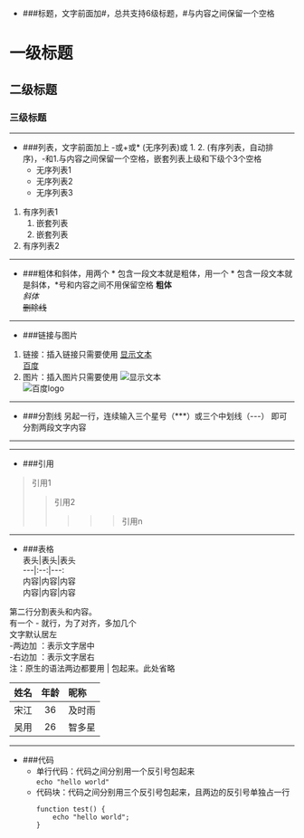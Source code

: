 - ###标题，文字前面加#，总共支持6级标题，#与内容之间保留一个空格
# 一级标题
## 二级标题
### 三级标题
***
- ###列表，文字前面加上 -或+或* (无序列表)或 1. 2. (有序列表，自动排序)，-和1.与内容之间保留一个空格，嵌套列表上级和下级个3个空格
    - 无序列表1
    + 无序列表2
    * 无序列表3
1. 有序列表1
    1. 嵌套列表
    3. 嵌套列表
6. 有序列表2
***
- ###粗体和斜体，用两个 * 包含一段文本就是粗体，用一个 * 包含一段文本就是斜体，*号和内容之间不用保留空格
**粗体**  
*斜体*  
~~删除线~~
***
- ###链接与图片
1. 链接：插入链接只需要使用 [显示文本](链接地址 "title可选")  
    [百度](https::www.baidu.com "百度")
2. 图片：插入图片只需要使用 ![显示文本](图片链接地址 "title可选")  
    ![百度logo](https://www.baidu.com/img/baidu_resultlogo@2.png "百度")
***
- ###分割线
另起一行，连续输入三个星号（***）或三个中划线（---） 即可分割两段文字内容  
***
---
- ###引用   
>引用1
>>引用2
>>>>>引用n
---
- ###表格  
表头|表头|表头  
---|:--:|---:  
内容|内容|内容  
内容|内容|内容  

第二行分割表头和内容。  
有一个 - 就行，为了对齐，多加几个  
文字默认居左  
-两边加 ：表示文字居中  
-右边加 ：表示文字居右  
注：原生的语法两边都要用 | 包起来。此处省略  

姓名|年龄|昵称
-:|:-:|:-
宋江|36|及时雨
吴用|26|智多星
---
- ###代码
   - 单行代码：代码之间分别用一个反引号包起来  
        `echo "hello world"`
   - 代码块：代码之间分别用三个反引号包起来，且两边的反引号单独占一行  
       ```
       function test() {
           echo "hello world";
       }
       ```
